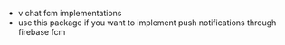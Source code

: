 - v chat fcm implementations
- use this package if you want to implement push notifications through firebase fcm